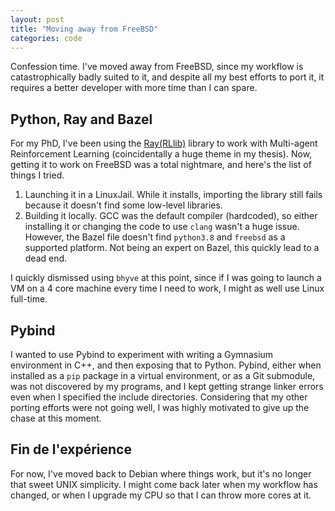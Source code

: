 ```yaml
---
layout: post
title: "Moving away from FreeBSD"
categories: code
---
```


Confession time. I've moved away from FreeBSD, since my workflow is catastrophically badly suited to it, and despite all my best efforts to port it, it requires a better developer with more time than I can spare.

## Python, Ray and Bazel

For my PhD, I've been using the [Ray(RLlib)](https://github.com/ray-project/ray/tree/master/rllib) library to work with Multi-agent Reinforcement Learning (coincidentally a huge theme in my thesis). Now, getting it to work on FreeBSD was a total nightmare, and here's the list of things I tried.

1. Launching it in a LinuxJail. While it installs, importing the library still fails because it doesn't find some low-level libraries.
2. Building it locally. GCC was the default compiler (hardcoded), so either installing it or changing the code to use `clang` wasn't a huge issue. However, the Bazel file doesn't find `python3.8` and `freebsd` as a supported platform. Not being an expert on Bazel, this quickly lead to a dead end.

I quickly dismissed using `bhyve` at this point, since if I was going to launch a VM on a 4 core machine every time I need to work, I might as well use Linux full-time.

## Pybind

I wanted to use Pybind to experiment with writing a Gymnasium environment in C++, and then exposing that to Python. Pybind, either when installed as a `pip` package in a virtual environment, or as a Git submodule, was not discovered by my programs, and I kept getting strange linker errors even when I specified the include directories. Considering that my other porting efforts were not going well, I was highly motivated to give up the chase at this moment.

## Fin de l'expérience 

For now, I've moved back to Debian where things work, but it's no longer that sweet UNIX simplicity. I might come back later when my workflow has changed, or when I upgrade my CPU so that I can throw more cores at it.
